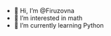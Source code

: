 - 👋 Hi, I’m @Firuzovna
- 👀 I’m interested in math
- 🌱 I’m currently learning Python

<!---
Firuzovna/Firuzovna is a ✨ special ✨ repository because its `README.md` (this file) appears on your GitHub profile.
You can click the Preview link to take a look at your changes.
--->
